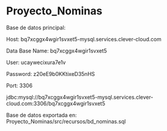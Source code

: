# Proyecto_Nominas

Base de datos principal:

  Host: bq7xcggx4wgir1svxet5-mysql.services.clever-cloud.com

  Data Base Name: bq7xcggx4wgir1svxet5

  User: ucaywecixura7e1v

  Password: z20eE9b0KKtixeD35nHS

  Port: 3306

  jdbc:mysql://bq7xcggx4wgir1svxet5-mysql.services.clever-cloud.com:3306/bq7xcggx4wgir1svxet5


Base de datos exportada en: Proyecto_Nominas/src/recursos/bd_nominas.sql
